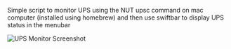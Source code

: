 Simple script to monitor UPS using the NUT upsc command on mac computer (installed using homebrew) and then use swiftbar to display UPS status in the menubar 

![UPS Monitor Screenshot](https://github.com/user-attachments/assets/2392ee6f-1fff-4f12-b0c1-ceb5614ebe9f)
